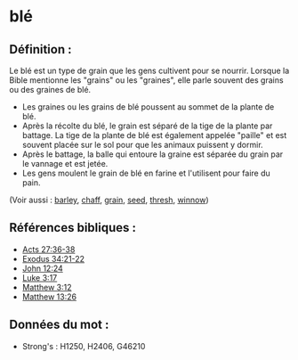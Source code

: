 # blé

## Définition :

Le blé est un type de grain que les gens cultivent pour se nourrir. Lorsque la Bible mentionne les "grains" ou les "graines", elle parle souvent des grains ou des graines de blé.

* Les graines ou les grains de blé poussent au sommet de la plante de blé.
* Après la récolte du blé, le grain est séparé de la tige de la plante par battage. La tige de la plante de blé est également appelée "paille" et est souvent placée sur le sol pour que les animaux puissent y dormir.
* Après le battage, la balle qui entoure la graine est séparée du grain par le vannage et est jetée.
* Les gens moulent le grain de blé en farine et l'utilisent pour faire du pain.

(Voir aussi : [barley](../other/barley.md), [chaff](../other/chaff.md), [grain](../other/grain.md), [seed](../other/seed.md), [thresh](../other/thresh.md), [winnow](../other/winnow.md))

## Références bibliques :

* [Acts 27:36-38](rc://en/tn/help/act/27/36)
* [Exodus 34:21-22](rc://en/tn/help/exo/34/21)
* [John 12:24](rc://en/tn/help/jhn/12/24)
* [Luke 3:17](rc://en/tn/help/luk/03/17)
* [Matthew 3:12](rc://en/tn/help/mat/03/12)
* [Matthew 13:26](rc://en/tn/help/mat/13/26)

## Données du mot :

* Strong's : H1250, H2406, G46210
